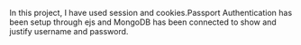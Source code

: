 In this project, I have used session and cookies.Passport Authentication has been setup  through ejs and MongoDB has been connected to show and justify username and password.